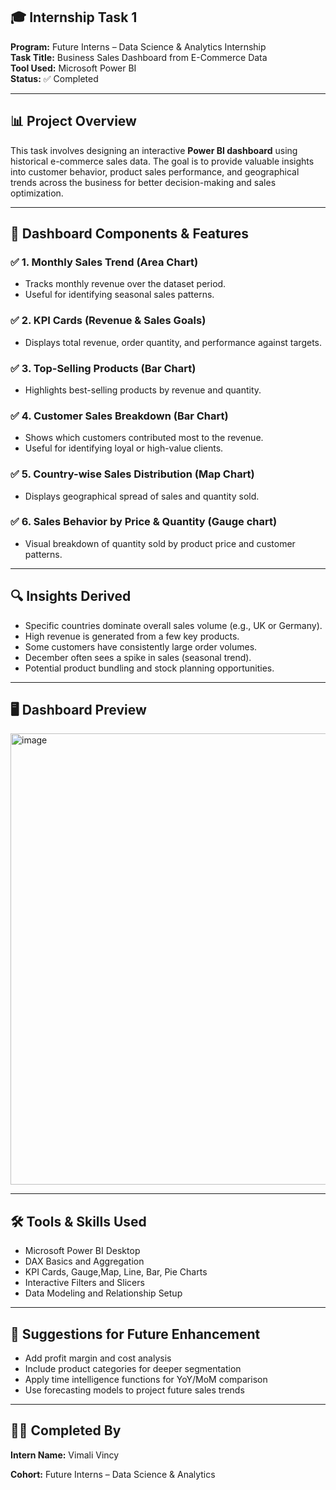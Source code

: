 ## 🎓 Internship Task 1  
**Program:** Future Interns – Data Science & Analytics Internship  
**Task Title:** Business Sales Dashboard from E-Commerce Data  
**Tool Used:** Microsoft Power BI  
**Status:** ✅ Completed  

---

## 📊 Project Overview
This task involves designing an interactive **Power BI dashboard** using historical e-commerce sales data. The goal is to provide valuable insights into customer behavior, product sales performance, and geographical trends across the business for better decision-making and sales optimization.

---

## 🧩 Dashboard Components & Features

### ✅ 1. **Monthly Sales Trend (Area Chart)**
- Tracks monthly revenue over the dataset period.
- Useful for identifying seasonal sales patterns.

### ✅ 2. **KPI Cards (Revenue & Sales Goals)**
- Displays total revenue, order quantity, and performance against targets.

### ✅ 3. **Top-Selling Products (Bar Chart)**
- Highlights best-selling products by revenue and quantity.

### ✅ 4. **Customer Sales Breakdown (Bar Chart)**
- Shows which customers contributed most to the revenue.
- Useful for identifying loyal or high-value clients.

### ✅ 5. **Country-wise Sales Distribution (Map Chart)**
- Displays geographical spread of sales and quantity sold.

### ✅ 6. **Sales Behavior by Price & Quantity (Gauge chart)**
- Visual breakdown of quantity sold by product price and customer patterns.

---

## 🔍 Insights Derived
- Specific countries dominate overall sales volume (e.g., UK or Germany).
- High revenue is generated from a few key products.
- Some customers have consistently large order volumes.
- December often sees a spike in sales (seasonal trend).
- Potential product bundling and stock planning opportunities.

---

## 🖥️ Dashboard Preview
   <img width="1329" height="722" alt="image" src="https://github.com/user-attachments/assets/cdb05fdf-df2f-4b28-8595-6b013ee96900" />


---

## 🛠 Tools & Skills Used
- Microsoft Power BI Desktop  
- DAX Basics and Aggregation  
- KPI Cards, Gauge,Map, Line, Bar, Pie Charts  
- Interactive Filters and Slicers  
- Data Modeling and Relationship Setup  

---

## 📌 Suggestions for Future Enhancement
- Add profit margin and cost analysis  
- Include product categories for deeper segmentation  
- Apply time intelligence functions for YoY/MoM comparison  
- Use forecasting models to project future sales trends  

---

## 👨‍💻 Completed By
**Intern Name:** Vimali Vincy

**Cohort:** Future Interns – Data Science & Analytics  


